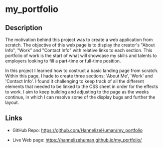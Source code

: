 # my_portfolio

## Description

The motivation behind this project was to create a web application from scratch. The objective of this web page is to display the creator's "About Info", "Work" and "Contact Info" with relative links to each section. 
This portfolio of work is the start of what will showcase my skills and talents to employers looking to fill a part-time or full-time position.

In this project I learned how to costruct a basic landing page from scratch. Within this page, I hade to create three sections; 'About Me', 'Work' and 'Contact Info'. I found it challenging to keep track of all the different elements that needed to be linked to the CSS sheet in order for the effects to work. I aim to keep building and adjusting to the page as the weeks continue, in which I can resolve some of the display bugs and further the layout.



## Links

- GitHub Repo:
    https://github.com/HannelizeHuman/my_portfolio

- Live Web page:
    https://hannelizehuman.github.io/my_portfolio/

